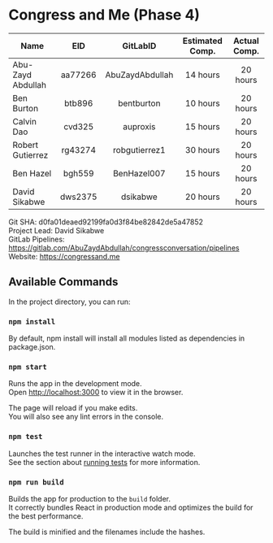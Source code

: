 # Congress and Me (Phase 4)

| Name              | EID           | GitLabID           | Estimated Comp. | Actual Comp. |
| ------------------|:-------------:|:------------------:|:---------------:|:------------:|
| Abu-Zayd Abdullah | aa77266       | AbuZaydAbdullah    | 14 hours        | 20 hours     |
| Ben Burton        | btb896        | bentburton         | 10 hours        | 20 hours     |
| Calvin Dao        | cvd325        | auproxis           | 15 hours        | 20 hours     |
| Robert Gutierrez  | rg43274       | robgutierrez1      | 30 hours        | 20 hours     |
| Ben Hazel         | bgh559        | BenHazel007        | 15 hours        | 20 hours     |
| David Sikabwe     | dws2375       | dsikabwe           | 20 hours        | 20 hours     |


Git SHA: d0fa01deaed92199fa0d3f84be82842de5a47852<br>
Project Lead: David Sikabwe<br>
GitLab Pipelines: https://gitlab.com/AbuZaydAbdullah/congressconversation/pipelines<br>
Website: https://congressand.me<br>

## Available Commands

In the project directory, you can run:

### `npm install`

By default, npm install will install all modules listed as dependencies in package.json.

### `npm start`

Runs the app in the development mode.<br>
Open [http://localhost:3000](http://localhost:3000) to view it in the browser.

The page will reload if you make edits.<br>
You will also see any lint errors in the console.

### `npm test`

Launches the test runner in the interactive watch mode.<br>
See the section about [running tests](https://facebook.github.io/create-react-app/docs/running-tests) for more information.

### `npm run build`

Builds the app for production to the `build` folder.<br>
It correctly bundles React in production mode and optimizes the build for the best performance.

The build is minified and the filenames include the hashes.<br>